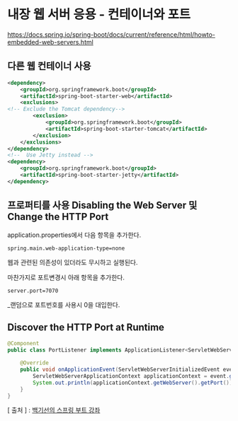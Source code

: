 내장 웹 서버 응용 - 컨테이너와 포트
================
https://docs.spring.io/spring-boot/docs/current/reference/html/howto-embedded-web-servers.html

다른 웹 컨테이너 사용
----------------
```xml
<dependency>   
    <groupId>org.springframework.boot</groupId>
    <artifactId>spring-boot-starter-web</artifactId>
    <exclusions>
<!-- Exclude the Tomcat dependency-->
        <exclusion>
            <groupId>org.springframework.boot</groupId>
            <artifactId>spring-boot-starter-tomcat</artifactId>
        </exclusion>
    </exclusions>
</dependency>
<!--  Use Jetty instead -->
<dependency>
    <groupId>org.springframework.boot</groupId>
    <artifactId>spring-boot-starter-jetty</artifactId>
</dependency>
```

프로퍼티를 사용 Disabling the Web Server 및 Change the HTTP Port
-----------------------
application.properties에서 다음 항목을 추가한다.

```
spring.main.web-application-type=none
```

웹과 관련된 의존성이 있더라도 무시하고 실행된다.

마찬가지로 포트변경시 아래 항목을 추가한다.

```
server.port=7070
```
_랜덤으로 포트번호를 사용시 0을 대입한다.

Discover the HTTP Port at Runtime
----------------------------
```java
@Component
public class PortListener implements ApplicationListener<ServletWebServerInitializedEvent> {

    @Override
    public void onApplicationEvent(ServletWebServerInitializedEvent event) {
        ServletWebServerApplicationContext applicationContext = event.getApplicationContext();
        System.out.println(applicationContext.getWebServer().getPort()); 
    }
}
```

[ 출처 ] : [백기선의 스프링 부트 강좌](https://www.inflearn.com/course/%EC%8A%A4%ED%94%84%EB%A7%81%EB%B6%80%ED%8A%B8/)   
